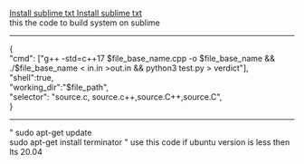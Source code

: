 <a href="https://www.compromath.com/2017/07/install-sublime-text-3-ubuntu-terminal.html"> Install sublime txt </a>
<a href=""> Install sublime txt </a>
<br>
this the code to build system on sublime 
<br>
<p style="color: red">
<hr>
{<br>
"cmd": ["g++ -std=c++17 $file_base_name.cpp -o $file_base_name && ./$file_base_name < in.in >out.in && python3 test.py > verdict"],<br>
"shell":true,<br>
"working_dir":"$file_path",<br>
 "selector": "source.c, source.c++,source.C++,source.C",<br>
}<br>

</p>
<hr>
<p> " sudo apt-get update <br>
sudo apt-get install terminator " use this code if ubuntu version is less then lts 20.04 </p>
